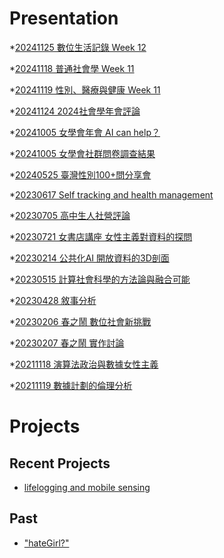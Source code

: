 # Presentation
*[20241125 數位生活記錄 Week 12](https://docs.google.com/presentation/d/e/2PACX-1vQd1tJEMZd32TfqCEXnLu5CRpjxBRtGUG7umysSRywrYy5xmtS5F5uR79LwHP5DAl2Ge4GbVyHnd_5W/pub?start=false&loop=false&delayms=3000)

*[20241118 普通社會學 Week 11]()

*[20241119 性別、醫療與健康 Week 11]()

*[20241124 2024社會學年會評論]()

*[20241005 女學會年會 AI can help？]()

*[20241005 女學會社群問卷調查結果]()

*[20240525 臺灣性別100+問分享會]()

*[20230617 Self tracking and health management]()

*[20230705 高中生人社營評論]()

*[20230721 女書店講座 女性主義對資料的探問]()

*[20230214 公共化AI 開放資料的3D剖面]()

*[20230515 計算社會科學的方法論與融合可能]()

*[20230428 敘事分析]()

*[20230206 春之鬧 數位社會新挑戰]()

*[20230207 春之鬧 實作討論]()


*[20211118 演算法政治與數據女性主義]()

*[20211119 數據計劃的倫理分析]()


# Projects

## Recent Projects
* [lifelogging and mobile sensing]()

## Past
* ["hateGirl?"]()

